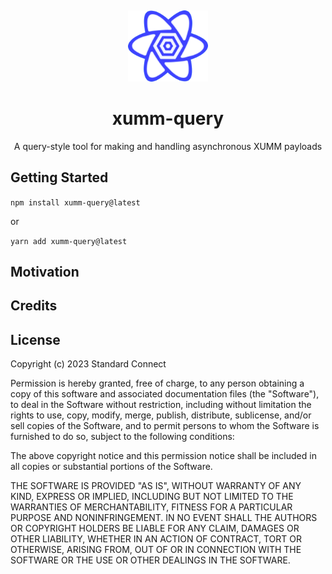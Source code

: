 &nbsp;

<div align="center">
  <img src="https://github.com/standardconnect/xumm-query/blob/main/media/query-logo.png" width="128" alt="" />
</div>

<h1 align="center">xumm-query</h1>

<p align="center">
A query-style tool for making and handling asynchronous XUMM payloads
</p>

## Getting Started

  <p>
    <code>npm install xumm-query@latest</code>
  </p>

  <p>or</p>

  <p> 
    <code>yarn add xumm-query@latest</code>
  </p>

## Motivation

## Credits

## License

Copyright (c) 2023 Standard Connect

Permission is hereby granted, free of charge, to any person obtaining a copy
of this software and associated documentation files (the "Software"), to deal
in the Software without restriction, including without limitation the rights
to use, copy, modify, merge, publish, distribute, sublicense, and/or sell
copies of the Software, and to permit persons to whom the Software is
furnished to do so, subject to the following conditions:

The above copyright notice and this permission notice shall be included in all
copies or substantial portions of the Software.

THE SOFTWARE IS PROVIDED "AS IS", WITHOUT WARRANTY OF ANY KIND, EXPRESS OR
IMPLIED, INCLUDING BUT NOT LIMITED TO THE WARRANTIES OF MERCHANTABILITY,
FITNESS FOR A PARTICULAR PURPOSE AND NONINFRINGEMENT. IN NO EVENT SHALL THE
AUTHORS OR COPYRIGHT HOLDERS BE LIABLE FOR ANY CLAIM, DAMAGES OR OTHER
LIABILITY, WHETHER IN AN ACTION OF CONTRACT, TORT OR OTHERWISE, ARISING FROM,
OUT OF OR IN CONNECTION WITH THE SOFTWARE OR THE USE OR OTHER DEALINGS IN THE
SOFTWARE.
